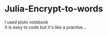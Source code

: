 # Julia-Encrypt-to-words
I used pluto notebook <br />
It is easy to code but it's like a practise...
 
